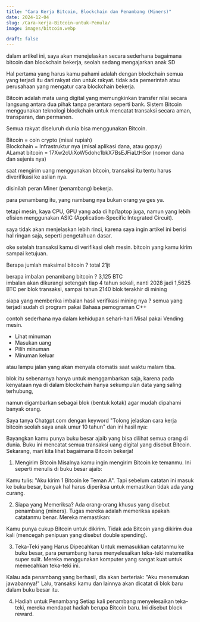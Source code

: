 ```yaml
---
title: "Cara Kerja Bitcoin, Blockchain dan Penambang (Miners)"
date: 2024-12-04
slug: /Cara-kerja-Bitcoin-untuk-Pemula/
image: images/bitcoin.webp

draft: false
---
```


dalam artikel ini, saya akan menejelaskan secara sederhana bagaimana bitcoin dan
blockchain bekerja, seolah sedang mengajarkan anak SD

Hal pertama yang harus kamu pahami adalah
dengan blockchain semua yang terjadi itu dari rakyat dan untuk rakyat.
tidak ada pemerintah atau perusahaan yang mengatur cara blockchain bekerja.

Bitcoin adalah mata uang digital yang memungkinkan transfer nilai secara
langsung antara dua pihak tanpa perantara seperti bank.
Sistem Bitcoin menggunakan teknologi blockchain untuk mencatat
transaksi secara aman, transparan, dan permanen.

Semua rakyat diseluruh dunia bisa menggunakan Bitcoin.

Bitcoin = coin crypto (misal rupiah)  
Blockchain = Infrastruktur nya (misal aplikasi dana, atau gopay)  
ALamat bitcoin = 17Xw2cUiXoW5dohc1bkX7BsEJFiaLtHSor (nomor dana dan sejenis nya)

saat mengirim uang menggunakan bitcoin,
transaksi itu tentu harus diverifikasi ke aslian nya.

disinilah peran Miner (penambang) bekerja.

para penambang itu, yang nambang nya bukan orang ya ges ya.

tetapi mesin, kaya CPU, GPU yang ada di hp/laptop juga, namun yang lebih efisien menggunakan
ASIC (Application-Specific Integrated Circuit).

saya tidak akan menjelaskan lebih rinci, karena saya ingin artikel ini
berisi hal ringan saja, seperti pengetahuan dasar.

oke setelah transaksi kamu di verifikasi oleh mesin.
bitcoin yang kamu kirim sampai ketujuan.

Berapa jumlah maksimal bitcoin ? total 21jt

berapa imbalan penambang bitcoin ? 3,125 BTC  
imbalan akan dikurangi setengah tiap 4 tahun sekali,
nanti 2028 jadi 1,5625 BTC per blok transaksi, sampai tahun 2140 blok terakhir di mining

siapa yang memberika imbalan hasil verifikasi mining nya ?
semua yang terjadi sudah di program pakai Bahasa pemograman C++

contoh sederhana nya dalam kehidupan sehari-hari
Misal pakai Vending mesin.

- Lihat minuman
- Masukan uang
- Pilih minuman
- Minuman keluar

atau lampu jalan yang akan menyala otomatis saat waktu malam tiba.

blok itu sebenarnya hanya untuk menggambarkan saja, karena pada kenyataan nya di
dalam blockchain hanya sekumpulan data yang saling terhubung,

namun digambarkan sebagai blok (bentuk kotak) agar mudah dipahami banyak orang.

Saya tanya Chatgpt.com dengan keyword "Tolong jelaskan cara kerja bitcoin seolah saya anak umur 10 tahun"
dan ini hasil nya:

Bayangkan kamu punya buku besar ajaib yang bisa dilihat semua orang di dunia. Buku ini mencatat semua transaksi uang digital yang disebut Bitcoin. Sekarang, mari kita lihat bagaimana Bitcoin bekerja!

1. Mengirim Bitcoin
   Misalnya kamu ingin mengirim Bitcoin ke temanmu. Ini seperti menulis di buku besar ajaib:

Kamu tulis: "Aku kirim 1 Bitcoin ke Teman A".
Tapi sebelum catatan ini masuk ke buku besar, banyak hal harus diperiksa untuk memastikan tidak ada yang curang.

2. Siapa yang Memeriksa?
   Ada orang-orang khusus yang disebut penambang (miners). Tugas mereka adalah memeriksa apakah catatanmu benar. Mereka memastikan:

Kamu punya cukup Bitcoin untuk dikirim.
Tidak ada Bitcoin yang dikirim dua kali (mencegah penipuan yang disebut double spending).

3. Teka-Teki yang Harus Dipecahkan
   Untuk memasukkan catatanmu ke buku besar, para penambang harus menyelesaikan teka-teki matematika super sulit. Mereka menggunakan komputer yang sangat kuat untuk memecahkan teka-teki ini.

Kalau ada penambang yang berhasil, dia akan berteriak: "Aku menemukan jawabannya!"
Lalu, transaksi kamu dan lainnya akan dicatat di blok baru dalam buku besar itu.

4. Hadiah untuk Penambang
   Setiap kali penambang menyelesaikan teka-teki, mereka mendapat hadiah berupa Bitcoin baru. Ini disebut block reward.
